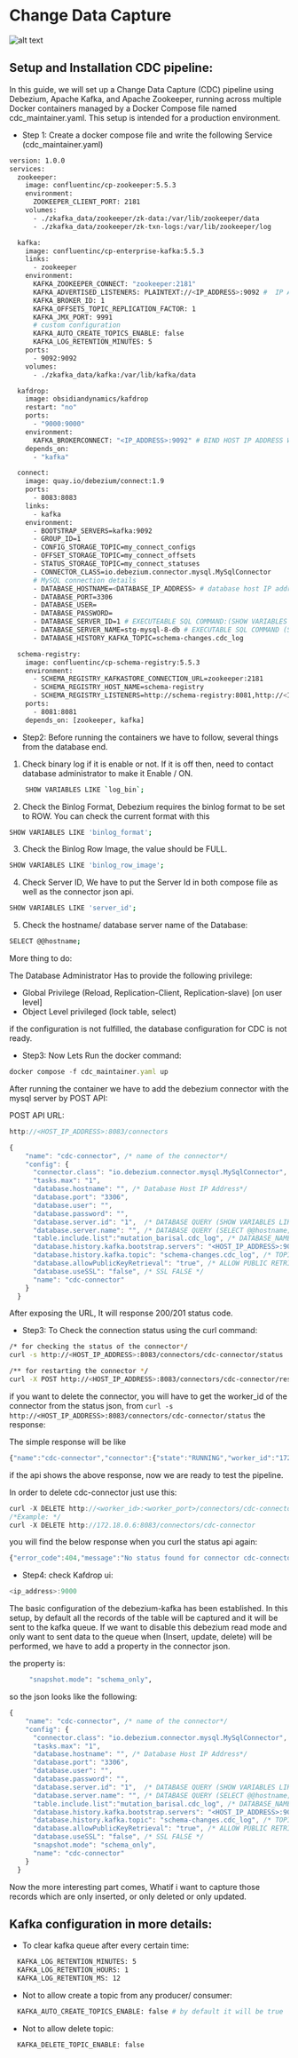 # Change Data Capture
![alt text](/public/image.png)

## Setup and Installation CDC pipeline:

In this guide, we will set up a Change Data Capture (CDC) pipeline using Debezium, Apache Kafka, and Apache Zookeeper, running across multiple Docker containers managed by a Docker Compose file named cdc_maintainer.yaml. 
This setup is intended for a production environment.

- Step 1: Create a docker compose file and write the following Service (cdc_maintainer.yaml)

```bash
version: 1.0.0
services:
  zookeeper:
    image: confluentinc/cp-zookeeper:5.5.3
    environment:
      ZOOKEEPER_CLIENT_PORT: 2181
    volumes:
      - ./zkafka_data/zookeeper/zk-data:/var/lib/zookeeper/data
      - ./zkafka_data/zookeeper/zk-txn-logs:/var/lib/zookeeper/log

  kafka:
    image: confluentinc/cp-enterprise-kafka:5.5.3
    links:
      - zookeeper
    environment:
      KAFKA_ZOOKEEPER_CONNECT: "zookeeper:2181"
      KAFKA_ADVERTISED_LISTENERS: PLAINTEXT://<IP_ADDRESS>:9092 #  IP ADDRESS OF HOST MACHINE
      KAFKA_BROKER_ID: 1
      KAFKA_OFFSETS_TOPIC_REPLICATION_FACTOR: 1
      KAFKA_JMX_PORT: 9991
      # custom configuration 
      KAFKA_AUTO_CREATE_TOPICS_ENABLE: false
      KAFKA_LOG_RETENTION_MINUTES: 5
    ports:
      - 9092:9092
    volumes:
      - ./zkafka_data/kafka:/var/lib/kafka/data

  kafdrop:
    image: obsidiandynamics/kafdrop
    restart: "no"
    ports:
      - "9000:9000"
    environment:
      KAFKA_BROKERCONNECT: "<IP_ADDRESS>:9092" # BIND HOST IP ADDRESS WITH THE PORT 
    depends_on:
      - "kafka"

  connect:
    image: quay.io/debezium/connect:1.9
    ports:
      - 8083:8083
    links:
      - kafka
    environment:
      - BOOTSTRAP_SERVERS=kafka:9092
      - GROUP_ID=1
      - CONFIG_STORAGE_TOPIC=my_connect_configs
      - OFFSET_STORAGE_TOPIC=my_connect_offsets
      - STATUS_STORAGE_TOPIC=my_connect_statuses
      - CONNECTOR_CLASS=io.debezium.connector.mysql.MySqlConnector
      # MySQL connection details
      - DATABASE_HOSTNAME=<DATABASE_IP_ADDRESS> # database host IP address
      - DATABASE_PORT=3306
      - DATABASE_USER= 
      - DATABASE_PASSWORD=
      - DATABASE_SERVER_ID=1 # EXECUTEABLE SQL COMMAND:(SHOW VARIABLES LIKE 'server_id';)
      - DATABASE_SERVER_NAME=stg-mysql-8-db # EXECUTABLE SQL COMMAND (SELECT @@HOSTNAME;)
      - DATABASE_HISTORY_KAFKA_TOPIC=schema-changes.cdc_log

  schema-registry:
    image: confluentinc/cp-schema-registry:5.5.3
    environment:
      - SCHEMA_REGISTRY_KAFKASTORE_CONNECTION_URL=zookeeper:2181
      - SCHEMA_REGISTRY_HOST_NAME=schema-registry
      - SCHEMA_REGISTRY_LISTENERS=http://schema-registry:8081,http://<IP_ADDRESS>:8081 # IP ADDRESS OF HOST MACHINE 
    ports:
      - 8081:8081
    depends_on: [zookeeper, kafka]


```

- Step2: Before running the containers we have to follow, several things from the database end.

1. Check binary log if it is enable or not. If it is off then, need to contact database administrator to make it Enable / ON.

```bash
    SHOW VARIABLES LIKE `log_bin`;
```

2. Check the Binlog Format, Debezium requires the binlog format to be set to ROW. You can check the current format with this 

```bash
SHOW VARIABLES LIKE 'binlog_format';
```

3. Check the Binlog Row Image, the value should be FULL.

```bash
SHOW VARIABLES LIKE 'binlog_row_image';
```

4. Check Server ID, We have to put the Server Id in both compose file as well as
the connector json api.

```bash
SHOW VARIABLES LIKE 'server_id';
```

5. Check the hostname/ database server name of the Database:

```bash
SELECT @@hostname;
```

More thing to do:

The Database Administrator Has to provide the following privilege:

- Global Privilege (Reload, Replication-Client, Replication-slave) [on user level]
- Object Level privileged  (lock table, select)

if the configuration is not fulfilled, the database configuration for CDC is not ready.

- Step3: Now Lets Run the docker command:

```javascript
docker compose -f cdc_maintainer.yaml up
```

After running the container we have to add the debezium connector with the mysql
server by POST API:

POST API URL:
```javascript
http://<HOST_IP_ADDRESS>:8083/connectors
```

```javascript
{
    "name": "cdc-connector", /* name of the connector*/
    "config": {
      "connector.class": "io.debezium.connector.mysql.MySqlConnector",
      "tasks.max": "1",
      "database.hostname": "", /* Database Host IP Address*/
      "database.port": "3306",
      "database.user": "",
      "database.password": "",
      "database.server.id": "1",  /* DATABASE QUERY (SHOW VARIABLES LIKE 'server_id'; )  */
      "database.server.name": "", /* DATABASE QUERY (SELECT @@hostname;) */  
      "table.include.list":"mutation_barisal.cdc_log", /* DATABASE_NAME.TABLE_NAME */
      "database.history.kafka.bootstrap.servers": "<HOST_IP_ADDRESS>:9092",
      "database.history.kafka.topic": "schema-changes.cdc_log", /* TOPIC NAME */
      "database.allowPublicKeyRetrieval": "true", /* ALLOW PUBLIC RETRIEVAL */
      "database.useSSL": "false", /* SSL FALSE */
      "name": "cdc-connector"
    }
  }

```

After exposing the URL, It will response  200/201 status code.


- Step3: To Check the connection status using the curl command:

```bash
/* for checking the status of the connector*/
curl -s http://<HOST_IP_ADDRESS>:8083/connectors/cdc-connector/status

/** for restarting the connector */
curl -X POST http://<HOST_IP_ADDRESS>:8083/connectors/cdc-connector/restart

```

if you want to delete the connector, you will have to get the worker_id of the connector from the status json,
from ```curl -s http://<HOST_IP_ADDRESS>:8083/connectors/cdc-connector/status```
the response:

The simple response will be like
```javascript
{"name":"cdc-connector","connector":{"state":"RUNNING","worker_id":"172.18.0.6:8083"},"tasks":[{"id":0,"state":"RUNNING","worker_id":"172.18.0.6:8083"}],"type":"source"}
```

if the api shows the above response, now we are ready to test the pipeline.


In order to delete cdc-connector just use this:

```javascript
curl -X DELETE http://<worker_id>:<worker_port>/connectors/cdc-connector
/*Example: */
curl -X DELETE http://172.18.0.6:8083/connectors/cdc-connector
```

you will find the below response when you curl the status api again:

```javascript 
{"error_code":404,"message":"No status found for connector cdc-connector"}
```




- Step4: check Kafdrop ui: 

```javascript
<ip_address>:9000
```


The basic configuration of the debezium-kafka has been established. In this setup, 
by default all the records of the table will be captured and it will be sent  to the 
kafka queue. If we want to disable this debezium read mode and only want to sent data to 
the queue when (Insert, update, delete) will be performed, we have to add a property
in the connector json. 

the property is: 

```bash
     "snapshot.mode": "schema_only",
```

so the json looks like the following:


```javascript
{
    "name": "cdc-connector", /* name of the connector*/
    "config": {
      "connector.class": "io.debezium.connector.mysql.MySqlConnector",
      "tasks.max": "1",
      "database.hostname": "", /* Database Host IP Address*/
      "database.port": "3306",
      "database.user": "",
      "database.password": "",
      "database.server.id": "1",  /* DATABASE QUERY (SHOW VARIABLES LIKE 'server_id'; )  */
      "database.server.name": "", /* DATABASE QUERY (SELECT @@hostname;) */  
      "table.include.list":"mutation_barisal.cdc_log", /* DATABASE_NAME.TABLE_NAME */
      "database.history.kafka.bootstrap.servers": "<HOST_IP_ADDRESS>:9092",
      "database.history.kafka.topic": "schema-changes.cdc_log", /* TOPIC NAME */
      "database.allowPublicKeyRetrieval": "true", /* ALLOW PUBLIC RETRIEVAL */
      "database.useSSL": "false", /* SSL FALSE */
      "snapshot.mode": "schema_only",
      "name": "cdc-connector"
    }
  }

```

Now the more interesting part comes, Whatif i want to capture those records which are only inserted, or only deleted
or only updated.

## Kafka configuration in more details:

- To clear kafka queue after every certain time: 

```bash
  KAFKA_LOG_RETENTION_MINUTES: 5
  KAFKA_LOG_RETENTION_HOURS: 1
  KAFKA_LOG_RETENTION_MS: 12
```

- Not to allow create a topic from any producer/ consumer: 

```bash 
  KAFKA_AUTO_CREATE_TOPICS_ENABLE: false # by default it will be true
```
- Not to allow delete topic: 

```bash
  KAFKA_DELETE_TOPIC_ENABLE: false
```




